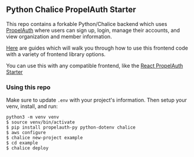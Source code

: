 ## Python Chalice PropelAuth Starter

This repo contains a forkable Python/Chalice backend which uses [PropelAuth](https://www.propelauth.com/?utm_campaign=github) where users can sign up, login, manage their accounts, and view organization and member information.

[Here](https://docs.propelauth.com/example-apps/apps) are guides which will walk you through how to use this frontend code with a variety of frontend library options.

You can use this with any compatible frontend, like the [React PropelAuth Starter](https://github.com/PropelAuth/react-frontend-starter)

### Using this repo

Make sure to update `.env` with your project's information. Then setup your venv, install, and run:

```shell
python3 -m venv venv
$ source venv/bin/activate
$ pip install propelauth-py python-dotenv chalice
$ aws configure
$ chalice new-project example
$ cd example
$ chalice deploy
```